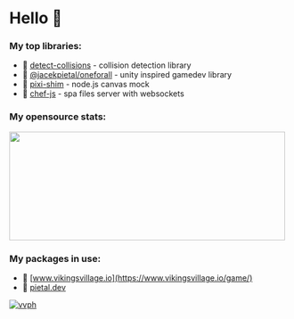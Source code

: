 # Hello 👋

### My top libraries:

- 🚀 [detect-collisions](https://github.com/Prozi/detect-collisions) - collision detection library
- 🚀 [@jacekpietal/oneforall](https://github.com/Prozi/oneforall) - unity inspired gamedev library
- 🚀 [pixi-shim](https://github.com/Prozi/pixi-shim) - node.js canvas mock
- 🚀 [chef-js](https://github.com/chef-js/) - spa files server with websockets

### My opensource stats:

<img src="https://github-readme-stats.vercel.app/api?username=Prozi" width=495 height=195/>

### My packages in use:
- 🚀 [www.vikingsvillage.io](https://www.vikingsvillage.io/game/)
- 🚀 [pietal.dev](https://pietal.dev)

[![vvph](https://user-images.githubusercontent.com/3052357/153716025-65b88cf5-1097-4d14-bff5-8d572dc6550f.jpg)
](https://www.youtube.com/watch?v=i80OYLp84bQ)
